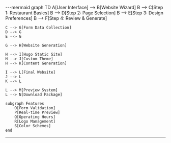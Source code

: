 ---mermaid
graph TD
A[User Interface] --> B[Website Wizard]
B --> C[Step 1: Restaurant Basics]
B --> D[Step 2: Page Selection]
B --> E[Step 3: Design Preferences]
B --> F[Step 4: Review & Generate]

    C --> G[Form Data Collection]
    D --> G
    E --> G

    G --> H[Website Generation]

    H --> I[Hugo Static Site]
    H --> J[Custom Theme]
    H --> K[Content Generation]

    I --> L[Final Website]
    J --> L
    K --> L

    L --> M[Preview System]
    L --> N[Download Package]

    subgraph Features
        O[Form Validation]
        P[Real-time Preview]
        Q[Operating Hours]
        R[Logo Management]
        S[Color Schemes]
    end
---
